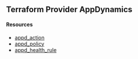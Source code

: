 ## Terraform Provider AppDynamics

#### Resources

- [appd_action](resources/action_resource.md)
- [appd_policy](resources/policy_resource.md)
- [appd_health_rule](resources/health_rule_resource.md)